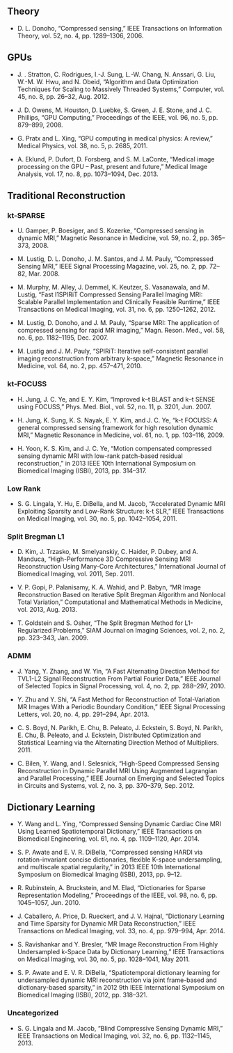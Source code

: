 ## Theory ##

- D. L. Donoho, “Compressed sensing,” IEEE Transactions on Information Theory, vol. 52, no. 4, pp. 1289–1306, 2006. 

## GPUs ##

- J. . Stratton, C. Rodrigues, I.-J. Sung, L.-W. Chang, N. Anssari, G. Liu, W.-M. W. Hwu, and N. Obeid, “Algorithm and Data Optimization Techniques for Scaling to Massively Threaded Systems,” Computer, vol. 45, no. 8, pp. 26–32, Aug. 2012. 

- J. D. Owens, M. Houston, D. Luebke, S. Green, J. E. Stone, and J. C. Phillips, “GPU Computing,” Proceedings of the IEEE, vol. 96, no. 5, pp. 879–899, 2008. 

- G. Pratx and L. Xing, “GPU computing in medical physics: A review,” Medical Physics, vol. 38, no. 5, p. 2685, 2011. 

- A. Eklund, P. Dufort, D. Forsberg, and S. M. LaConte, “Medical image processing on the GPU – Past, present and future,” Medical Image Analysis, vol. 17, no. 8, pp. 1073–1094, Dec. 2013. 

## Traditional Reconstruction ##

### kt-SPARSE ###

- U. Gamper, P. Boesiger, and S. Kozerke, “Compressed sensing in dynamic MRI,” Magnetic Resonance in Medicine, vol. 59, no. 2, pp. 365–373, 2008. 

- M. Lustig, D. L. Donoho, J. M. Santos, and J. M. Pauly, “Compressed Sensing MRI,” IEEE Signal Processing Magazine, vol. 25, no. 2, pp. 72–82, Mar. 2008. 

- M. Murphy, M. Alley, J. Demmel, K. Keutzer, S. Vasanawala, and M. Lustig, “Fast l1SPIRiT Compressed Sensing Parallel Imaging MRI: Scalable Parallel Implementation and Clinically Feasible Runtime,” IEEE Transactions on Medical Imaging, vol. 31, no. 6, pp. 1250–1262, 2012. 

- M. Lustig, D. Donoho, and J. M. Pauly, “Sparse MRI: The application of compressed sensing for rapid MR imaging,” Magn. Reson. Med., vol. 58, no. 6, pp. 1182–1195, Dec. 2007. 

- M. Lustig and J. M. Pauly, “SPIRiT: Iterative self-consistent parallel imaging reconstruction from arbitrary k-space,” Magnetic Resonance in Medicine, vol. 64, no. 2, pp. 457–471, 2010. 

### kt-FOCUSS ###

- H. Jung, J. C. Ye, and E. Y. Kim, “Improved k–t BLAST and k–t SENSE using FOCUSS,” Phys. Med. Biol., vol. 52, no. 11, p. 3201, Jun. 2007. 

- H. Jung, K. Sung, K. S. Nayak, E. Y. Kim, and J. C. Ye, “k-t FOCUSS: A general compressed sensing framework for high resolution dynamic MRI,” Magnetic Resonance in Medicine, vol. 61, no. 1, pp. 103–116, 2009. 

- H. Yoon, K. S. Kim, and J. C. Ye, “Motion compensated compressed sensing dynamic MRI with low-rank patch-based residual reconstruction,” in 2013 IEEE 10th International Symposium on Biomedical Imaging (ISBI), 2013, pp. 314–317. 

### Low Rank ###

- S. G. Lingala, Y. Hu, E. DiBella, and M. Jacob, “Accelerated Dynamic MRI Exploiting Sparsity and Low-Rank Structure: k-t SLR,” IEEE Transactions on Medical Imaging, vol. 30, no. 5, pp. 1042–1054, 2011. 

### Split Bregman L1 ###

- D. Kim, J. Trzasko, M. Smelyanskiy, C. Haider, P. Dubey, and A. Manduca, “High-Performance 3D Compressive Sensing MRI Reconstruction Using Many-Core Architectures,” International Journal of Biomedical Imaging, vol. 2011, Sep. 2011. 

- V. P. Gopi, P. Palanisamy, K. A. Wahid, and P. Babyn, “MR Image Reconstruction Based on Iterative Split Bregman Algorithm and Nonlocal Total Variation,” Computational and Mathematical Methods in Medicine, vol. 2013, Aug. 2013. 

- T. Goldstein and S. Osher, “The Split Bregman Method for L1-Regularized Problems,” SIAM Journal on Imaging Sciences, vol. 2, no. 2, pp. 323–343, Jan. 2009. 

### ADMM ###

- J. Yang, Y. Zhang, and W. Yin, “A Fast Alternating Direction Method for TVL1-L2 Signal Reconstruction From Partial Fourier Data,” IEEE Journal of Selected Topics in Signal Processing, vol. 4, no. 2, pp. 288–297, 2010. 

- Y. Zhu and Y. Shi, “A Fast Method for Reconstruction of Total-Variation MR Images With a Periodic Boundary Condition,” IEEE Signal Processing Letters, vol. 20, no. 4, pp. 291–294, Apr. 2013. 

- C. S. Boyd, N. Parikh, E. Chu, B. Peleato, J. Eckstein, S. Boyd, N. Parikh, E. Chu, B. Peleato, and J. Eckstein, Distributed Optimization and Statistical Learning via the Alternating Direction Method of Multipliers. 2011. 

- C. Bilen, Y. Wang, and I. Selesnick, “High-Speed Compressed Sensing Reconstruction in Dynamic Parallel MRI Using Augmented Lagrangian and Parallel Processing,” IEEE Journal on Emerging and Selected Topics in Circuits and Systems, vol. 2, no. 3, pp. 370–379, Sep. 2012. 


## Dictionary Learning ##

- Y. Wang and L. Ying, “Compressed Sensing Dynamic Cardiac Cine MRI Using Learned Spatiotemporal Dictionary,” IEEE Transactions on Biomedical Engineering, vol. 61, no. 4, pp. 1109–1120, Apr. 2014. 

- S. P. Awate and E. V. R. DiBella, “Compressed sensing HARDI via rotation-invariant concise dictionaries, flexible K-space undersampling, and multiscale spatial regularity,” in 2013 IEEE 10th International Symposium on Biomedical Imaging (ISBI), 2013, pp. 9–12. 

- R. Rubinstein, A. Bruckstein, and M. Elad, “Dictionaries for Sparse Representation Modeling,” Proceedings of the IEEE, vol. 98, no. 6, pp. 1045–1057, Jun. 2010. 

- J. Caballero, A. Price, D. Rueckert, and J. V. Hajnal, “Dictionary Learning and Time Sparsity for Dynamic MR Data Reconstruction,” IEEE Transactions on Medical Imaging, vol. 33, no. 4, pp. 979–994, Apr. 2014. 

- S. Ravishankar and Y. Bresler, “MR Image Reconstruction From Highly Undersampled k-Space Data by Dictionary Learning,” IEEE Transactions on Medical Imaging, vol. 30, no. 5, pp. 1028–1041, May 2011. 

- S. P. Awate and E. V. R. DiBella, “Spatiotemporal dictionary learning for undersampled dynamic MRI reconstruction via joint frame-based and dictionary-based sparsity,” in 2012 9th IEEE International Symposium on Biomedical Imaging (ISBI), 2012, pp. 318–321. 


### Uncategorized ###

- S. G. Lingala and M. Jacob, “Blind Compressive Sensing Dynamic MRI,” IEEE Transactions on Medical Imaging, vol. 32, no. 6, pp. 1132–1145, 2013. 




 






